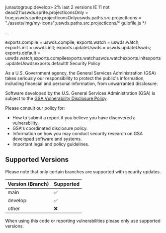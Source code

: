 junautogroup:develop> 2%
last 2 versions
IE 11
not dead211uswds.sprite.projectIconsOnly = true;uswds.sprite.projectIconsOnlyuswds.paths.src.projectIcons = "./assets/img/my-icons";uswds.paths.src.projectIcons/* gulpfile,js */

...

exports.compile = uswds.compile;
exports.watch = uswds.watch;
exports.init = uswds.init;
exports.updateUswds = uswds.updateUswds;
exports.default = uswds.watch;exports.compileexports.watchuswds.watchexports.initexports.updateUswdsexports.default# Security Policy

As a U.S. Government agency, the General Services Administration (GSA) takes
seriously our responsibility to protect the public's information, including
financial and personal information, from unwarranted disclosure.

Software developed by the U.S. General Services Administration (GSA)
is subject to the [GSA Vulnerability Disclosure Policy](https://gsa.gov/vulnerability-disclosure-policy).

Please consult our policy for:
* How to submit a report if you believe you have discovered a vulnerability.
* GSA's coordinated disclosure policy.
* Information on how you may conduct security research on GSA developed
  software and systems.
* Important legal and policy guidelines.

## Supported Versions

Please note that only certain branches are supported with security updates.

| Version (Branch) | Supported          |
| ---------------- | ------------------ |
| main             | :white_check_mark: |
| develop          | :white_check_mark: |
| other            | :x:                |

When using this code or reporting vulnerabilities please only use supported
versions.
